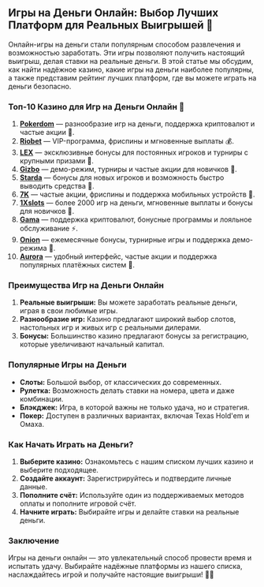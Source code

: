 ## Игры на Деньги Онлайн: Выбор Лучших Платформ для Реальных Выигрышей 💸

Онлайн-игры на деньги стали популярным способом развлечения и возможностью заработать. Эти игры позволяют получить настоящий выигрыш, делая ставки на реальные деньги. В этой статье мы обсудим, как найти надёжное казино, какие игры на деньги наиболее популярны, а также представим рейтинг лучших платформ, где вы можете играть на деньги безопасно.

### Топ-10 Казино для Игр на Деньги Онлайн 🎰

1. **[Pokerdom](https://brandplay.link/4k77v2yx)** — разнообразие игр на деньги, поддержка криптовалют и частые акции 🎁.
2. **[Riobet](https://brandplay.link/7xBLTPyj)** — VIP-программа, фриспины и мгновенные выплаты 💰.
3. **[LEX](https://brandplay.link/zW4hdDFV)** — эксклюзивные бонусы для постоянных игроков и турниры с крупными призами 🎉.
4. **[Gizbo](https://brandplay.link/bprXw4YV)** — демо-режим, турниры и частые акции для новичков 🎰.
5. **[Starda](https://brandplay.link/fB7xwRFL)** — бонусы для новых игроков и возможность быстро выводить средства 🎈.
6. **[7K](https://brandplay.link/BvQyFShp)** — частые акции, фриспины и поддержка мобильных устройств 🎯.
7. **[1Xslots](https://brandplay.link/hSB1khtr)** — более 2000 игр на деньги, мгновенные выплаты и бонусы для новичков 🌟.
8. **[Gama](https://brandplay.link/j6NMKsDz)** — поддержка криптовалют, бонусные программы и лояльное обслуживание ⚡.
9. **[Onion](https://brandplay.link/zBGRVpQ9)** — ежемесячные бонусы, турнирные игры и поддержка демо-режима 🎡.
10. **[Aurora](https://10trafic-stat2.com/click/668546556bcc6313411604bd/6766/13032/subaccount)** — удобный интерфейс, частые акции и поддержка популярных платёжных систем 💎.

### Преимущества Игр на Деньги Онлайн

1. **Реальные выигрыши:** Вы можете заработать реальные деньги, играя в свои любимые игры.
2. **Разнообразие игр:** Казино предлагают широкий выбор слотов, настольных игр и живых игр с реальными дилерами.
3. **Бонусы:** Большинство казино предлагают бонусы за регистрацию, которые увеличивают начальный капитал.

### Популярные Игры на Деньги

- **Слоты:** Большой выбор, от классических до современных.
- **Рулетка:** Возможность делать ставки на номера, цвета и даже комбинации.
- **Блэкджек:** Игра, в которой важны не только удача, но и стратегия.
- **Покер:** Доступен в различных вариантах, включая Texas Hold'em и Омаха.

### Как Начать Играть на Деньги?

1. **Выберите казино:** Ознакомьтесь с нашим списком лучших казино и выберите подходящее.
2. **Создайте аккаунт:** Зарегистрируйтесь и подтвердите личные данные.
3. **Пополните счёт:** Используйте один из поддерживаемых методов оплаты и пополните игровой счёт.
4. **Начните играть:** Выбирайте игры и делайте ставки на реальные деньги.

### Заключение

Игры на деньги онлайн — это увлекательный способ провести время и испытать удачу. Выбирайте надёжные платформы из нашего списка, наслаждайтесь игрой и получайте настоящие выигрыши! 🎉💸
